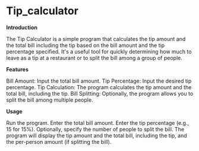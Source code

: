 # Tip_calculator

**Introduction**

The Tip Calculator is a simple program that calculates the tip amount and the total bill including the tip based on the bill amount and the tip percentage specified. It's a useful tool for quickly determining how much to leave as a tip at a restaurant or to split the bill among a group of people.

**Features**

Bill Amount: Input the total bill amount.
Tip Percentage: Input the desired tip percentage.
Tip Calculation: The program calculates the tip amount and the total bill, including the tip.
Bill Splitting: Optionally, the program allows you to split the bill among multiple people.

**Usage**

Run the program.
Enter the total bill amount.
Enter the tip percentage (e.g., 15 for 15%).
Optionally, specify the number of people to split the bill.
The program will display the tip amount and the total bill, including the tip, and the per-person amount (if splitting the bill).
